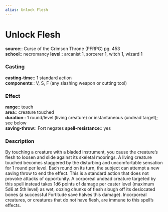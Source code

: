 ```yaml
---
alias: Unlock Flesh
---
```


# Unlock Flesh 

**source**:: Curse of the Crimson Throne (PFRPG) pg. 453  
**school**:: necromancy
**level**:: arcanist 1, sorcerer 1, witch 1, wizard 1

### Casting 

**casting-time**:: 1 standard action  
**components**:: V, S, F (any slashing weapon or cutting tool)

### Effect 

**range**:: touch  
**area**:: creature touched  
**duration**:: 1 round/level (living creature) or instantaneous (undead target); see below  
**saving-throw**:: Fort negates
**spell-resistance**:: yes

### Description 

By touching a creature with a bladed instrument, you cause the creature’s flesh to loosen and slide against its skeletal moorings. A living creature touched becomes staggered by the disturbing and uncomfortable sensation for 1 round per level. Each round on its turn, the subject can attempt a new saving throw to end the effect. This is a standard action that does not provoke attacks of opportunity. A corporeal undead creature targeted by this spell instead takes 1d6 points of damage per caster level (maximum 5d6 at 5th level) as wet, oozing chunks of flesh slough off its desiccated bones (a successful Fortitude save halves this damage). Incorporeal creatures, or creatures that do not have flesh, are immune to this spell’s effects.
